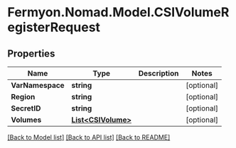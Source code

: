 # Fermyon.Nomad.Model.CSIVolumeRegisterRequest

## Properties

Name | Type | Description | Notes
------------ | ------------- | ------------- | -------------
**VarNamespace** | **string** |  | [optional] 
**Region** | **string** |  | [optional] 
**SecretID** | **string** |  | [optional] 
**Volumes** | [**List&lt;CSIVolume&gt;**](CSIVolume.md) |  | [optional] 

[[Back to Model list]](../README.md#documentation-for-models) [[Back to API list]](../README.md#documentation-for-api-endpoints) [[Back to README]](../README.md)

